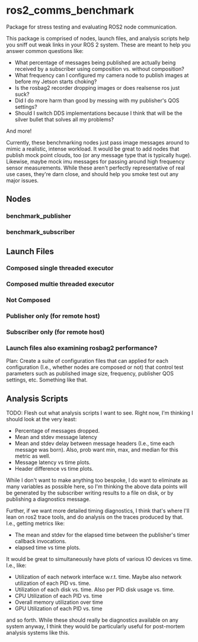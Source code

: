 # ros2_comms_benchmark
Package for stress testing and evaluating ROS2 node communication.

This package is comprised of nodes, launch files, and analysis scripts help you
sniff out weak links in your ROS 2 system. These are meant to help you answer
common questions like:

- What percentage of messages being published are actually being received by a
  subscriber using composition vs. without composition?
- What frequency can I configured my camera node to publish images at before my
  Jetson starts choking?
- Is the rosbag2 recorder dropping images or does realsense ros just suck?
- Did I do more harm than good by messing with my publisher's QOS settings?
- Should I switch DDS implementations because I think that will be the silver
  bullet that solves all my problems?

And more!

Currently, these benchmarking nodes just pass image messages around to mimic a
realistic, intense workload. It would be great to add nodes that publish mock
point clouds, too (or any message type that is typically huge). Likewise, maybe
mock imu messages for passing around high frequency sensor measurements. While
these aren't perfectly representative of real use cases, they're darn close, and
should help you smoke test out any major issues.

## Nodes
### benchmark_publisher

### benchmark_subscriber

## Launch Files

### Composed single threaded executor
### Composed multie threaded executor
### Not Composed
### Publisher only (for remote host)
### Subscriber only (for remote host)
### Launch files also examining rosbag2 performance?

Plan: Create a suite of configuration files that can applied for each
configuration (I.e., whether nodes are composed or not) that control test
parameters such as published image size, frequency, publisher QOS settings, etc.
Something like that.

## Analysis Scripts

TODO: Flesh out what analysis scripts I want to see. Right now, I'm thinking I
should look at the very least:
- Percentage of messages dropped.
- Mean and stdev message latency
- Mean and stdev delay between message headers (I.e., time each message was
  born). Also, prob want min, max, and median for this metric as well.
- Message latency vs time plots.
- Header difference vs time plots.

While I don't want to make anything too bespoke, I do want to eliminate as many
variables as possible here, so I'm thinking the above data points will be
generated by the subscriber writing results to a file on disk, or by publishing
a diagnostics message.

Further, if we want more detailed timing diagnostics, I think that's where I'll
lean on ros2 trace tools, and do analysis on the traces produced by that. I.e.,
getting metrics like:
- The mean and stdev for the elapsed time between the publisher's timer
  callback invocations.
- elapsed time vs time plots.

It would be great to simultaneously have plots of various IO devices vs time.
I.e., like:
- Utilization of each network interface w.r.t. time. Maybe also network
  utilization of each PID vs. time.
- Utilization of each disk vs. time. Also per PID disk usage vs. time.
- CPU Utilization of each PID vs. time
- Overall memory utilization over time
- GPU Utilization of each PID vs. time

and so forth. While these should really be diagnostics available on any system
anyway, I think they would be particularly useful for post-mortem analysis
systems like this.

